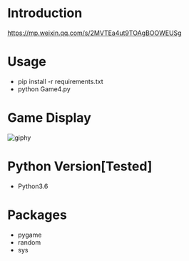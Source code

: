 # Introduction
https://mp.weixin.qq.com/s/2MVTEa4ut9TOAgBOOWEUSg

# Usage
- pip install -r requirements.txt
- python Game4.py

# Game Display
![giphy](effect/running.gif)

# Python Version[Tested]
- Python3.6

# Packages
- pygame
- random
- sys